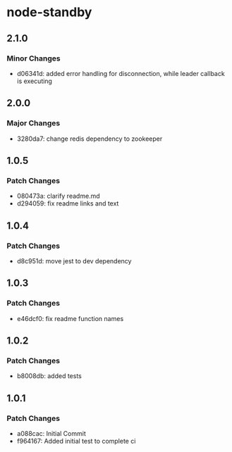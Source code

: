# node-standby

## 2.1.0

### Minor Changes

- d06341d: added error handling for disconnection, while leader callback is executing

## 2.0.0

### Major Changes

- 3280da7: change redis dependency to zookeeper

## 1.0.5

### Patch Changes

- 080473a: clarify readme.md
- d294059: fix readme links and text

## 1.0.4

### Patch Changes

- d8c951d: move jest to dev dependency

## 1.0.3

### Patch Changes

- e46dcf0: fix readme function names

## 1.0.2

### Patch Changes

- b8008db: added tests

## 1.0.1

### Patch Changes

- a088cac: Initial Commit
- f964167: Added initial test to complete ci
